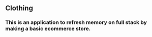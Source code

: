 ## Clothing

### This is an application to refresh memory on full stack by making a basic ecommerce store.